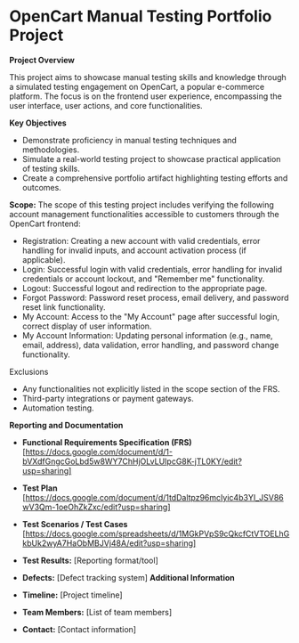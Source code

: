 # OpenCart Manual Testing Portfolio Project

**Project Overview**

This project aims to showcase manual testing skills and knowledge through a simulated testing engagement on OpenCart, a popular e-commerce platform. The focus is on the frontend user experience, encompassing the user interface, user actions, and core functionalities.

**Key Objectives**

* Demonstrate proficiency in manual testing techniques and methodologies.
* Simulate a real-world testing project to showcase practical application of testing skills.
* Create a comprehensive portfolio artifact highlighting testing efforts and outcomes.

**Scope:**
The scope of this testing project includes verifying the following account management functionalities accessible to customers through the OpenCart frontend:

* Registration: Creating a new account with valid credentials, error handling for invalid inputs, and account activation process (if applicable).
* Login: Successful login with valid credentials, error handling for invalid credentials or account lockout, and "Remember me" functionality.
* Logout: Successful logout and redirection to the appropriate page.
* Forgot Password: Password reset process, email delivery, and password reset link functionality.
* My Account: Access to the "My Account" page after successful login, correct display of user information.
* My Account Information: Updating personal information (e.g., name, email, address), data validation, error handling, and password change functionality.

Exclusions

* Any functionalities not explicitly listed in the scope section of the FRS.
* Third-party integrations or payment gateways.
* Automation testing.

**Reporting and Documentation**

* **Functional Requirements Specification (FRS)** [https://docs.google.com/document/d/1-bVXdfGngcGoLbd5w8WY7ChHjOLvLUIpcG8K-jTL0KY/edit?usp=sharing]
* **Test Plan** [https://docs.google.com/document/d/1tdDaltpz96mcIyic4b3YI_JSV86wV3Qm-1oeOhZkZxc/edit?usp=sharing]

* **Test Scenarios / Test Cases** [https://docs.google.com/spreadsheets/d/1MGkPVpS9cQkcfCtVTOELhGkbUk2wyA7HaObMBJVj48A/edit?usp=sharing]

* **Test Results:** [Reporting format/tool]
* **Defects:** [Defect tracking system]
**Additional Information**

* **Timeline:** [Project timeline]
* **Team Members:** [List of team members]
* **Contact:** [Contact information]